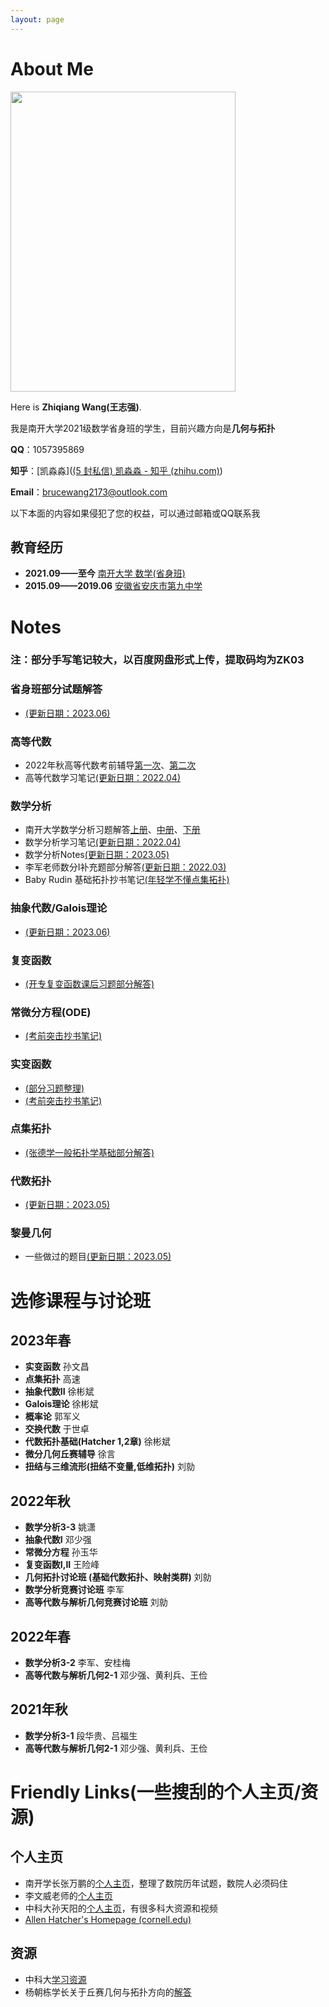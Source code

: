 ```yaml
---
layout: page
---
```


# About Me

<img src="https://Zqwangmath.github.io/images/profile.jpg" class="floatpic" width="360" height="480">

Here is **Zhiqiang Wang(王志强)**.

我是南开大学2021级数学省身班的学生，目前兴趣方向是**几何与拓扑**

**QQ**：1057395869

**知乎**：[凯淼淼]([(5 封私信) 凯淼淼 - 知乎 (zhihu.com)](https://www.zhihu.com/people/174562/posts))

**Email**：[brucewang2173@outlook.com](brucewang2173@outlook.com)

以下本面的内容如果侵犯了您的权益，可以通过邮箱或QQ联系我

## 教育经历

- **2021.09——至今** <u>南开大学 数学(省身班)</u>
- **2015.09——2019.06** <u>安徽省安庆市第九中学</u>

# Notes

### **注**：部分手写笔记较大，以百度网盘形式上传，提取码均为**ZK03**

### 省身班部分试题解答

- [(更新日期：2023.06)](https://mmkaymath.github.io/KaiZhu.github.io/file/SSsolution.pdf)

### 高等代数

- 2022年秋高等代数考前辅导[第一次](https://mmkaymath.github.io/KaiZhu.github.io/file/first.pdf)、[第二次](https://mmkaymath.github.io/KaiZhu.github.io/file/second.pdf)
- 高等代数学习笔记[(更新日期：2022.04)](https://pan.baidu.com/s/187e6-L6bnUN7djBno5Af3Q?pwd=ZK03)

### 数学分析

- 南开大学数学分析习题解答[上册](https://pan.baidu.com/s/17DFRMqjn0N00Tk0bH1X-2Q?pwd=ZK03)、[中册](https://pan.baidu.com/s/1qenPOW_thbrzw6P9LWefmg)、[下册](https://pan.baidu.com/s/1jOmbMCFSsdwjYF6ZzQcsyA)
- 数学分析学习笔记[(更新日期：2022.04)](https://pan.baidu.com/s/1ZWqxaqZbPaLPCO06eQJyBw)
- 数学分析Notes[(更新日期：2023.05)](https://mmkaymath.github.io/KaiZhu.github.io/file/MAnotes.pdf)
- 李军老师数分I补充题部分解答[(更新日期：2022.03)](https://mmkaymath.github.io/KaiZhu.github.io/file/nkusolution.pdf)
- Baby Rudin 基础拓扑抄书笔记[(年轻学不懂点集拓扑)](https://pan.baidu.com/s/1hducKWV5PHeRPShzXfDqrA)

### 抽象代数/Galois理论

- [(更新日期：2023.06)](https://mmkaymath.github.io/KaiZhu.github.io/file/AA.pdf)

### 复变函数

- [(开专复变函数课后习题部分解答)](https://pan.baidu.com/s/1ypRoRyzd1f6YjoUYhenPkw)

### 常微分方程(ODE)

- [(考前突击抄书笔记)](https://pan.baidu.com/s/1XY1Z94A2-UdBOZ6I7vCpIA)

### 实变函数

- [(部分习题整理)]()
- [(考前突击抄书笔记)]()

### 点集拓扑

- [(张德学一般拓扑学基础部分解答)](https://mmkaymath.github.io/KaiZhu.github.io/file/ZDXSol.pdf)

### 代数拓扑

- [(更新日期：2023.05)](https://pan.baidu.com/s/16mOcojPRfOTrF4A9Tw_Aqg)

### 黎曼几何

- 一些做过的题目[(更新日期：2023.05)](https://pan.baidu.com/s/1xN8xZa3vrl0M1kMGMrpUIg)

# 选修课程与讨论班

## 2023年春

- **实变函数** 孙文昌
- **点集拓扑** 高速
- **抽象代数II** 徐彬斌
- **Galois理论** 徐彬斌
- **概率论** 郭军义
- **交换代数** 于世卓
- **代数拓扑基础(Hatcher 1,2章)** 徐彬斌
- **微分几何丘赛辅导** 徐言
- **扭结与三维流形(扭结不变量,低维拓扑)** 刘勍

## 2022年秋

- **数学分析3-3** 姚潇
- **抽象代数I** 邓少强
- **常微分方程** 孙玉华
- **复变函数I,II** 王险峰
- **几何拓扑讨论班 (基础代数拓扑、映射类群)** 刘勍
- **数学分析竞赛讨论班** 李军
- **高等代数与解析几何竞赛讨论班** 刘勍

## 2022年春

- **数学分析3-2** 李军、安桂梅
- **高等代数与解析几何2-1** 邓少强、黄利兵、王俭

## 2021年秋

- **数学分析3-1** 段华贵、吕福生
- **高等代数与解析几何2-1** 邓少强、黄利兵、王俭

# Friendly Links(一些搜刮的个人主页/资源)

## 个人主页

- 南开学长张万鹏的[个人主页](https://www.zhangwp.com/)，整理了数院历年试题，数院人必须码住
- 李文威老师的[个人主页](https://www.wwli.asia/index.php/zh/)
- 中科大孙天阳的[个人主页](http://home.ustc.edu.cn/~tysun/)，有很多科大资源和视频
- [Allen Hatcher's Homepage (cornell.edu)](http://pi.math.cornell.edu/~hatcher/)

## 资源

- 中科大[学习资源]((http://home.ustc.edu.cn/~yx3x/USTCdata.html))
- 杨朝栋学长关于丘赛几何与拓扑方向的[解答](https://cn.overleaf.com/project/62be49329b43e88394252032)
